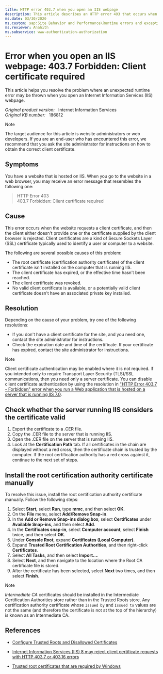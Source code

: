 ```yaml
---
title: HTTP error 403.7 when you open an IIS webpage
description: This article describes an HTTP error 403 that occurs when you open an IIS webpage, and provides a resolution.
ms.date: 03/30/2020
ms.custom: sap:Site Behavior and Performance\Runtime errors and exceptions, including HTTP 400 and 50x errors
ms.reviewer: Anahith
ms.subservice: www-authentication-authorization
---
```

# Error when you open an IIS webpage: 403.7 Forbidden: Client certificate required

This article helps you resolve the problem where an unexpected runtime error may be thrown when you open an Internet Information Services (IIS) webpage.

_Original product version:_ &nbsp; Internet Information Services  
_Original KB number:_ &nbsp; 186812

> [!NOTE]
> The target audience for this article is website administrators or web developers. If you are an end-user who has encountered this error, we recommend that you ask the site administrator for instructions on how to obtain the correct client certificate.

## Symptoms

You have a website that is hosted on IIS. When you go to the website in a web browser, you may receive an error message that resembles the following one:

> HTTP Error 403  
> 403.7 Forbidden: Client certificate required

## Cause

This error occurs when the website requests a client certificate, and then the client either doesn't provide one or the certificate supplied by the client browser is rejected. Client certificates are a kind of Secure Sockets Layer (SSL) certificate typically used to identify a user or computer to a website.

The following are several possible causes of this problem:

- The root certificate (certification authority certificate) of the client certificate isn't installed on the computer that is running IIS.
- The client certificate has expired, or the effective time hasn't been reached.
- The client certificate was revoked.
- No valid client certificate is available, or a potentially valid client certificate doesn't have an associated private key installed.

## Resolution

Depending on the cause of your problem, try one of the following resolutions:

- If you don't have a client certificate for the site, and you need one, contact the site administrator for instructions.
- Check the expiration date and time of the certificate. If your certificate has expired, contact the site administrator for instructions.

> [!NOTE]
> Client certificate authentication may be enabled where it is not required. If you intended only to require Transport Layer Security (TLS)/SSL communications, then you need only a server certificate. You can disable client certificate authentication by using the resolution in ["HTTP Error 403.7 - Forbidden" error when you run a Web application that is hosted on a server that is running IIS 7.0](https://support.microsoft.com/help/942067).

## Check whether the server running IIS considers the certificate valid

1. Export the certificate to a .CER file.
2. Copy the .CER file to the server that is running IIS.
3. Open the .CER file on the server that is running IIS.
4. Look at the **Certification Path** tab. If all certificates in the chain are displayed without a red cross, then the certificate chain is trusted by the computer. If the root certification authority has a red cross against it, continue to the next set of steps.

## Install the root certification authority certificate manually

To resolve this issue, install the root certification authority certificate manually. Follow the following steps:

1. Select **Start**, select **Run**, type **mmc**, and then select **OK**.
2. On the **File** menu, select **Add/Remove Snap-in**.
3. In the **Add or Remove Snap-ins dialog box**, select **Certificates** under **Available Snap-ins**, and then select **Add**.
4. In the **Certificates snap-in**, select **Computer account**, select **Finish** twice, and then select **OK**.
5. Under **Console Root**, expand **Certificates (Local Computer)**.
6. Expand **Trusted Root Certification Authorities**, and then right-click **Certificates**.
7. Select **All Tasks**, and then select **Import...**.
8. Select **Next**, and then navigate to the location where the Root CA certificate file is stored.
9. After the certificate has been selected, select **Next** two times, and then select **Finish**.

> [!NOTE]
> *Intermediate CA* certificates should be installed in the Intermediate Certification Authorities store rather than in the Trusted Roots store. Any certification authority certificate whose `Issued by` and `Issued to` values are not the same (and therefore the certificate is not at the top of the hierarchy) is known as an Intermediate CA.

## References

- [Configure Trusted Roots and Disallowed Certificates](/previous-versions/windows/it-pro/windows-server-2012-R2-and-2012/dn265983(v=ws.11))

- [Internet Information Services (IIS) 8 may reject client certificate requests with HTTP 403.7 or 403.16 errors](https://support.microsoft.com/help/2802568)

- [Trusted root certificates that are required by Windows](https://support.microsoft.com/help/293781)
